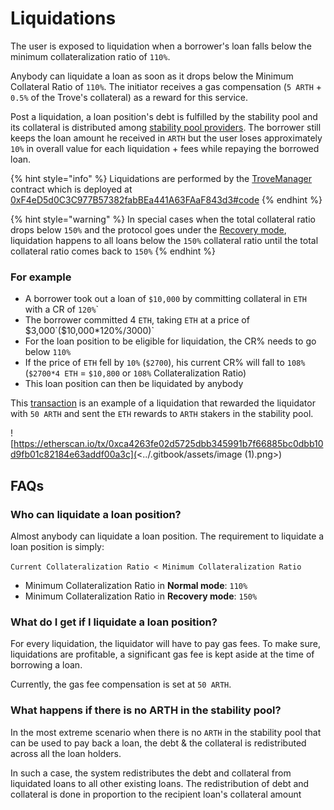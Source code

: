 # Liquidations

The user is exposed to liquidation when a borrower's loan falls below the minimum collateralization ratio of `110%`.

Anybody can liquidate a loan as soon as it drops below the Minimum Collateral Ratio of `110%`. The initiator receives a gas compensation (`5 ARTH` + `0.5%` of the Trove's collateral) as a reward for this service.

Post a liquidation, a loan position's debt is fulfilled by the stability pool and its collateral is distributed among [stability pool providers](stability-pool.md). The borrower still keeps the loan amount he received in `ARTH` but the user loses approximately `10%` in overall value for each liquidation + fees while repaying the borrowed loan.

{% hint style="info" %}
Liquidations are performed by the [TroveManager](https://github.com/MahaDAO/arth-core/blob/main/packages/contracts/contracts/TroveManager.sol) contract which is deployed at [0xF4eD5d0C3C977B57382fabBEa441A63FAaF843d3#code](https://etherscan.io/address/0xF4eD5d0C3C977B57382fabBEa441A63FAaF843d3#code)
{% endhint %}

{% hint style="warning" %}
In special cases when the total collateral ratio drops below `150%` and the protocol goes under the [Recovery mode](recovery-mode.md), liquidation happens to all loans below the `150%` collateral ratio until the total collateral ratio comes back to `150%`
{% endhint %}

### **For example**&#x20;

* A borrower took out a loan of `$10,000` by committing collateral in `ETH` with a CR of `120%`\`
* The borrower committed 4 `ETH`, taking `ETH` at a price of $3,000`($10,000*120%/3000)`
* For the loan position to be eligible for liquidation, the CR% needs to go below `110%`
* If the price of `ETH` fell by `10%` (`$2700`), his current CR% will fall to `108%` (`$2700*4 ETH` = `$10,800` or `108%` Collateralization Ratio)
* This loan position can then be liquidated by anybody

This [transaction](https://etherscan.io/tx/0xca4263fe02d5725dbb345991b7f66885bc0dbb10d9fb01c82184e63addf00a3c) is an example of a liquidation that rewarded the liquidator with `50 ARTH` and sent the `ETH` rewards to `ARTH` stakers in the stability pool.

![https://etherscan.io/tx/0xca4263fe02d5725dbb345991b7f66885bc0dbb10d9fb01c82184e63addf00a3c](<../.gitbook/assets/image (1).png>)

## **FAQs**

### Who can liquidate a loan position?&#x20;

Almost anybody can liquidate a loan position. The requirement to liquidate a loan position is simply:&#x20;

`Current Collateralization Ratio < Minimum Collateralization Ratio`&#x20;

* Minimum Collateralization Ratio in **Normal mode**: `110%`
* Minimum Collateralization Ratio in **Recovery mode**: `150%`

### What do I get if I liquidate a loan position?

For every liquidation, the liquidator will have to pay gas fees. To make sure, liquidations are profitable, a significant gas fee is kept aside at the time of borrowing a loan.&#x20;

Currently, the gas fee compensation is set at `50 ARTH`.

### What happens if there is no ARTH in the stability pool?

In the most extreme scenario when there is no `ARTH` in the stability pool that can be used to pay back a loan, the debt & the collateral is redistributed across all the loan holders.&#x20;

In such a case, the system redistributes the debt and collateral from liquidated loans to all other existing loans. The redistribution of debt and collateral is done in proportion to the recipient loan's collateral amount

